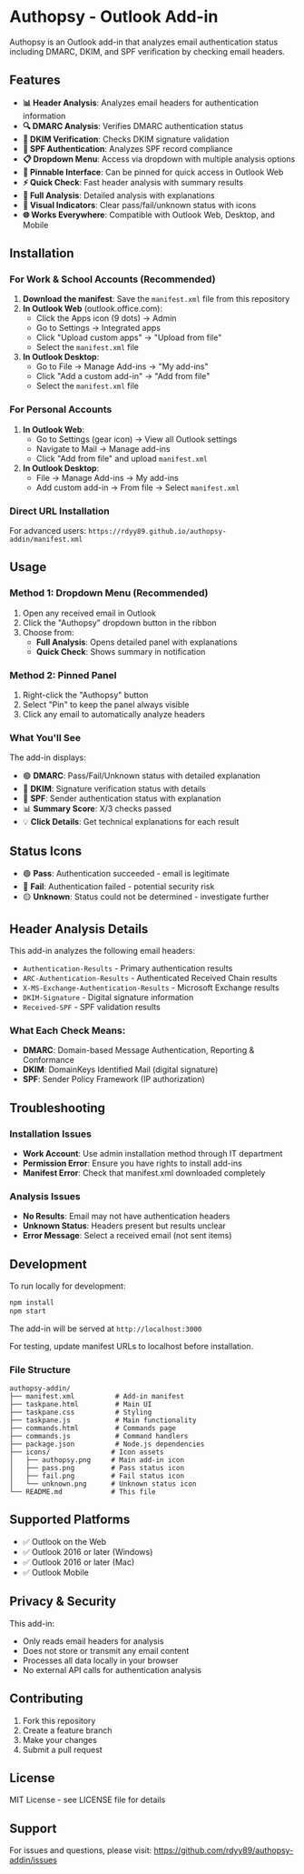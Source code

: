 # Authopsy - Outlook Add-in

Authopsy is an Outlook add-in that analyzes email authentication status including DMARC, DKIM, and SPF verification by checking email headers.

## Features

- **📊 Header Analysis**: Analyzes email headers for authentication information
- **🔍 DMARC Analysis**: Verifies DMARC authentication status
- **🔐 DKIM Verification**: Checks DKIM signature validation
- **📧 SPF Authentication**: Analyzes SPF record compliance
- **📋 Dropdown Menu**: Access via dropdown with multiple analysis options
- **📌 Pinnable Interface**: Can be pinned for quick access in Outlook Web
- **⚡ Quick Check**: Fast header analysis with summary results
- **📱 Full Analysis**: Detailed analysis with explanations
- **🎯 Visual Indicators**: Clear pass/fail/unknown status with icons
- **🌐 Works Everywhere**: Compatible with Outlook Web, Desktop, and Mobile

## Installation

### For Work & School Accounts (Recommended)

1. **Download the manifest**: Save the `manifest.xml` file from this repository
2. **In Outlook Web** (outlook.office.com):
   - Click the Apps icon (9 dots) → Admin
   - Go to Settings → Integrated apps
   - Click "Upload custom apps" → "Upload from file"
   - Select the `manifest.xml` file
3. **In Outlook Desktop**:
   - Go to File → Manage Add-ins → "My add-ins"
   - Click "Add a custom add-in" → "Add from file"
   - Select the `manifest.xml` file

### For Personal Accounts

1. **In Outlook Web**:
   - Go to Settings (gear icon) → View all Outlook settings
   - Navigate to Mail → Manage add-ins
   - Click "Add from file" and upload `manifest.xml`
2. **In Outlook Desktop**:
   - File → Manage Add-ins → My add-ins
   - Add custom add-in → From file → Select `manifest.xml`

### Direct URL Installation

For advanced users: `https://rdyy89.github.io/authopsy-addin/manifest.xml`

## Usage

### Method 1: Dropdown Menu (Recommended)
1. Open any received email in Outlook
2. Click the "Authopsy" dropdown button in the ribbon
3. Choose from:
   - **Full Analysis**: Opens detailed panel with explanations
   - **Quick Check**: Shows summary in notification

### Method 2: Pinned Panel
1. Right-click the "Authopsy" button
2. Select "Pin" to keep the panel always visible
3. Click any email to automatically analyze headers

### What You'll See

The add-in displays:
- 🟢 **DMARC**: Pass/Fail/Unknown status with detailed explanation
- 🔐 **DKIM**: Signature verification status with details
- 📧 **SPF**: Sender authentication status with explanation
- 📊 **Summary Score**: X/3 checks passed
- 💡 **Click Details**: Get technical explanations for each result

## Status Icons

- 🟢 **Pass**: Authentication succeeded - email is legitimate
- 🔴 **Fail**: Authentication failed - potential security risk
- 🟡 **Unknown**: Status could not be determined - investigate further

## Header Analysis Details

This add-in analyzes the following email headers:
- `Authentication-Results` - Primary authentication results
- `ARC-Authentication-Results` - Authenticated Received Chain results  
- `X-MS-Exchange-Authentication-Results` - Microsoft Exchange results
- `DKIM-Signature` - Digital signature information
- `Received-SPF` - SPF validation results

### What Each Check Means:
- **DMARC**: Domain-based Message Authentication, Reporting & Conformance
- **DKIM**: DomainKeys Identified Mail (digital signature)
- **SPF**: Sender Policy Framework (IP authorization)

## Troubleshooting

### Installation Issues
- **Work Account**: Use admin installation method through IT department
- **Permission Error**: Ensure you have rights to install add-ins
- **Manifest Error**: Check that manifest.xml downloaded completely

### Analysis Issues  
- **No Results**: Email may not have authentication headers
- **Unknown Status**: Headers present but results unclear
- **Error Message**: Select a received email (not sent items)

## Development

To run locally for development:

```bash
npm install
npm start
```

The add-in will be served at `http://localhost:3000`

For testing, update manifest URLs to localhost before installation.

### File Structure

```
authopsy-addin/
├── manifest.xml          # Add-in manifest
├── taskpane.html         # Main UI
├── taskpane.css          # Styling
├── taskpane.js           # Main functionality
├── commands.html         # Commands page
├── commands.js           # Command handlers
├── package.json          # Node.js dependencies
├── icons/               # Icon assets
│   ├── authopsy.png     # Main add-in icon
│   ├── pass.png         # Pass status icon
│   ├── fail.png         # Fail status icon
│   └── unknown.png      # Unknown status icon
└── README.md            # This file
```

## Supported Platforms

- ✅ Outlook on the Web
- ✅ Outlook 2016 or later (Windows)
- ✅ Outlook 2016 or later (Mac)
- ✅ Outlook Mobile

## Privacy & Security

This add-in:
- Only reads email headers for analysis
- Does not store or transmit any email content
- Processes all data locally in your browser
- No external API calls for authentication analysis

## Contributing

1. Fork this repository
2. Create a feature branch
3. Make your changes
4. Submit a pull request

## License

MIT License - see LICENSE file for details

## Support

For issues and questions, please visit: https://github.com/rdyy89/authopsy-addin/issues
